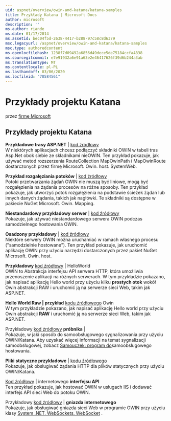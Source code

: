 ```yaml
---
uid: aspnet/overview/owin-and-katana/katana-samples
title: Przykłady Katana | Microsoft Docs
author: microsoft
description: ''
ms.author: riande
ms.date: 01/17/2014
ms.assetid: bec04f5d-2638-4417-b288-97c58c8d6379
msc.legacyurl: /aspnet/overview/owin-and-katana/katana-samples
msc.type: authoredcontent
ms.openlocfilehash: 1238f7d09492a6856d49dece5de75184ccfa4838
ms.sourcegitcommit: e7e91932a6e91a63e2e46417626f39d6b244a3ab
ms.translationtype: MT
ms.contentlocale: pl-PL
ms.lasthandoff: 03/06/2020
ms.locfileid: "78584561"
---
```

# <a name="katana-samples"></a>Przykłady projektu Katana

przez [firmę Microsoft](https://github.com/microsoft)

## <a name="katana-samples"></a>Przykłady projektu Katana

**Przykładowe trasy ASP.NET** | [kod źródłowy](https://github.com/aspnet/samples/tree/master/samples/aspnet/Katana/AspNetRoutes)  
W niektórych aplikacjach chcesz podłączyć składniki OWIN w tabeli tras Asp.Net obok siebie ze składnikami nieOWIN. Ten przykład pokazuje, jak używać metod rozszerzenia RouteCollection MapOwinPath i MapOwinRoute dostarczonych przez firmę Microsoft. Owin. host. SystemWeb.

**Przykład rozgałęziania potoków** | [kod źródłowy](https://github.com/aspnet/samples/tree/master/samples/aspnet/Katana/BranchingPipelines)  
Potoki przetwarzania żądań OWIN nie muszą być liniowe, mogą być rozgałęzienia na żądania procesów na różne sposoby. Ten przykład pokazuje, jak utworzyć potok rozgałęzienia na podstawie ścieżek żądań lub innych danych żądania, takich jak nagłówki. Te składniki są dostępne w pakiecie NuGet Microsoft. Owin. Mapping.

**Niestandardowy przykładowy serwer** | [kod źródłowy](https://github.com/aspnet/samples/tree/master/samples/aspnet/Katana/CustomServer)   
Pokazuje, jak używać niestandardowego serwera OWIN podczas samodzielnego hostowania OWIN.

**Osadzony przykładowy** | [kod źródłowy](https://github.com/aspnet/samples/tree/master/samples/aspnet/Katana/Embedded)  
Niektóre serwery OWIN można uruchamiać w ramach własnego procesu (&quot;samodzielnie hostowane&quot;). Ten przykład pokazuje, jak uruchomić aplikację OWIN przy użyciu narzędzi dostarczonych przez pakiet NuGet Microsoft. Owin. host.

**Przykładowy** [kod źródłowy](https://github.com/aspnet/samples/tree/master/samples/aspnet/Katana/HelloWorld) | HelloWorld  
OWIN to Abstrakcja interfejsu API serwera HTTP, która umożliwia przenoszenie aplikacji na różnych serwerach. W tym przykładzie pokazano, jak napisać aplikację Hello world przy użyciu kilku **prostych otok** wokół Owin abstrakcji RAW i uruchomić ją na serwerze sieci Web, takim jak ASP.NET.

**Hello World Raw | przykład** [kodu źródłowego](https://github.com/aspnet/samples/tree/master/samples/aspnet/Katana/HelloWorldRawOwin) Owin  
W tym przykładzie pokazano, jak napisać aplikację Hello world przy użyciu Owin abstrakcji **RAW** i uruchomić ją na serwerze sieci Web, takim jak ASP.NET.

Przykładowy [kod źródłowy](https://github.com/aspnet/samples/tree/master/samples/aspnet/Katana/SignalR) **próbnika** |   
Pokazuje, w jaki sposób do samoobsługowego sygnalizowania przy użyciu OWIN/Katana. Aby uzyskać więcej informacji na temat sygnalizacji samoobsługowej, zobacz [Samouczek: program do](../../../signalr/overview/deployment/tutorial-signalr-self-host.md)samoobsługowego hostowania.

**Pliki statyczne przykładowe** | [kodu źródłowego](https://github.com/aspnet/samples/tree/master/samples/aspnet/Katana/StaticFilesSample)   
Pokazuje, jak obsługiwać żądania HTTP dla plików statycznych przy użyciu OWIN/Katana.

[Kod źródłowy](https://github.com/aspnet/samples/tree/master/samples/aspnet/Katana/WebApi) | internetowego **interfejsu API**   
Ten przykład pokazuje, jak hostować OWIN w usługach IIS i dodawać interfejs API sieci Web do potoku OWIN.

Przykładowy [kod źródłowy](https://github.com/aspnet/samples/tree/master/samples/aspnet/Katana/WebSocketSample) | **gniazda internetowego**   
Pokazuje, jak obsługiwać gniazda sieci Web w programie OWIN przy użyciu klasy [System .NET. WebSockets. WebSocket](https://msdn.microsoft.com/library/system.net.websockets.websocket(v=vs.110).aspx) .
